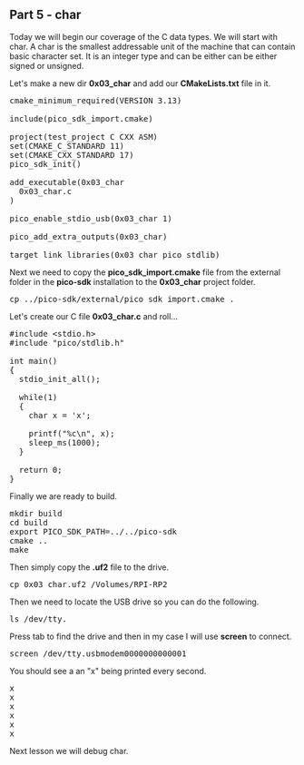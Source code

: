 ## Part 5 - char

Today we will begin our coverage of the C data types. We will start with char. A char is the smallest addressable unit of the machine that can contain basic character set. It is an integer type and can be either can be either signed or unsigned.

Let's make a new dir __0x03\_char__ and add our __CMakeLists.txt__ file in it.

<pre spellcheck="false">cmake_minimum_required(VERSION 3.13)

include(pico_sdk_import.cmake)

project(test_project C CXX ASM)
set(CMAKE_C_STANDARD 11)&nbsp;
set(CMAKE_CXX_STANDARD 17)&nbsp;
pico_sdk_init()

add_executable(0x03_char
&nbsp; 0x03_char.c
)

pico_enable_stdio_usb(0x03_char 1)

pico_add_extra_outputs(0x03_char)

target_link_libraries(0x03_char pico_stdlib)
</pre>

Next we need to copy the&nbsp;__pico\_sdk\_import.cmake__&nbsp;file from the external folder in the&nbsp;__pico-sdk__&nbsp;installation to the&nbsp;__0x03\_char__&nbsp;project folder.

<pre spellcheck="false">cp ../pico-sdk/external/pico_sdk_import.cmake .
</pre>

Let's create our C file __0x03\_char.c__ and roll...

<pre spellcheck="false">#include &lt;stdio.h&gt;
#include "pico/stdlib.h"

int main()&nbsp;
{
&nbsp; stdio_init_all();

&nbsp; while(1)&nbsp;
&nbsp; {
&nbsp; &nbsp; char x = 'x';
&nbsp; &nbsp; &nbsp; &nbsp;&nbsp;
&nbsp; &nbsp; printf("%c\n", x);
&nbsp; &nbsp; sleep_ms(1000);
&nbsp; }
&nbsp; &nbsp; &nbsp; &nbsp;&nbsp;
&nbsp; return 0;
}
</pre>

Finally we are ready to build.

<pre spellcheck="false">mkdir build
cd build
export PICO_SDK_PATH=../../pico-sdk
cmake ..
make
</pre>

Then simply copy the&nbsp;__.uf2__&nbsp;file to the drive.

<pre spellcheck="false">cp 0x03_char.uf2 /Volumes/RPI-RP2
</pre>

Then we need to locate the USB drive so you can do the following.

<pre spellcheck="false">ls /dev/tty.
</pre>

Press tab to find the drive and then in my case I will use&nbsp;__screen__&nbsp;to connect.

<pre spellcheck="false">screen /dev/tty.usbmodem0000000000001
</pre>

You should see a an "x" being printed every second.

<pre spellcheck="false">x
x
x
x
x
x
</pre>

Next lesson we will debug char.